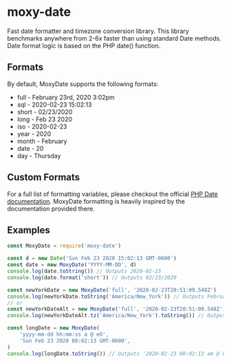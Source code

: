 # moxy-date

Fast date formatter and timezone conversion library. This library benchmarks anywhere from 2-6x faster than using standard Date methods. Date format logic is based on the PHP date() function.

## Formats

By default, MoxyDate supports the following formats:

-   full - February 23rd, 2020 3:02pm
-   sql - 2020-02-23 15:02:13
-   short - 02/23/2020
-   long - Feb 23 2020
-   iso - 2020-02-23
-   year - 2020
-   month - February
-   date - 20
-   day - Thursday

## Custom Formats

For a full list of formatting variables, please checkout the official [PHP Date documentation](https://www.php.net/manual/en/function.date.php). MoxyDate formatting is heavily inspired by the documentation provided there.

## Examples

```typescript
const MoxyDate = require('moxy-date')

const d = new Date('Sun Feb 23 2020 15:02:13 GMT-0600')
const date = new MoxyDate('YYYY-MM-DD', d)
console.log(date.toString()) // Outputs 2020-02-23
console.log(date.format('short')) // Outputs 02/23/2020

const newYorkDate = new MoxyDate('full', '2020-02-23T20:51:09.548Z')
console.log(newYorkDate.toString('America/New_York')) // Outputs February 23rd, 2020 3:51pm
// or
const newYorkDateAlt = new MoxyDate('full', '2020-02-23T20:51:09.548Z')
console.log(newYorkDateAlt.tz('America/New_York').toString()) // Outputs February 23rd, 2020 3:51pm

const longDate = new MoxyDate(
	'yyyy-mm-dd hh:mm:ss a @ eO',
	'Sun Feb 23 2020 00:02:13 GMT-0600',
)
console.log(longDate.toString()) // Outputs '2020-02-23 00:02:13 am @ GMT-0600'
```
